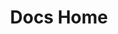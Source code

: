 ---
title: Docs Home
slug: home
createdAt: 2022-04-01T20:28:14.000Z
updatedAt: 2022-04-15T02:07:22.000Z
---